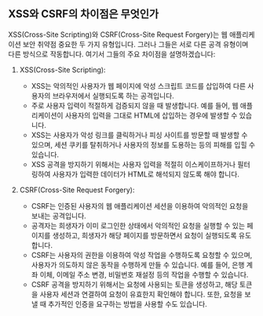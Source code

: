 ## XSS와 CSRF의 차이점은 무엇인가

XSS(Cross-Site Scripting)와 CSRF(Cross-Site Request Forgery)는 웹 애플리케이션 보안 취약점 중요한 두 가지 유형입니다. 그러나 그들은 서로 다른 공격 유형이며 다른 방식으로 작동합니다. 여기서 그들의 주요 차이점을 설명하겠습니다:

1. XSS(Cross-Site Scripting):

   - XSS는 악의적인 사용자가 웹 페이지에 악성 스크립트 코드를 삽입하여 다른 사용자의 브라우저에서 실행되도록 하는 공격입니다.
   - 주로 사용자 입력이 적절하게 검증되지 않을 때 발생합니다. 예를 들어, 웹 애플리케이션이 사용자의 입력을 그대로 HTML에 삽입하는 경우에 발생할 수 있습니다.
   - XSS는 사용자가 악성 링크를 클릭하거나 피싱 사이트를 방문할 때 발생할 수 있으며, 세션 쿠키를 탈취하거나 사용자의 정보를 도용하는 등의 피해를 입힐 수 있습니다.
   - XSS 공격을 방지하기 위해서는 사용자 입력을 적절히 이스케이프하거나 필터링하여 사용자가 입력한 데이터가 HTML로 해석되지 않도록 해야 합니다.

2. CSRF(Cross-Site Request Forgery):
   - CSRF는 인증된 사용자의 웹 애플리케이션 세션을 이용하여 악의적인 요청을 보내는 공격입니다.
   - 공격자는 희생자가 이미 로그인한 상태에서 악의적인 요청을 실행할 수 있는 페이지를 생성하고, 희생자가 해당 페이지를 방문하면서 요청이 실행되도록 유도합니다.
   - CSRF는 사용자의 권한을 이용하여 악성 작업을 수행하도록 요청할 수 있으며, 사용자가 의도하지 않은 동작을 수행하게 만들 수 있습니다. 예를 들어, 은행 계좌 이체, 이메일 주소 변경, 비밀번호 재설정 등의 작업을 수행할 수 있습니다.
   - CSRF 공격을 방지하기 위해서는 요청에 사용되는 토큰을 생성하고, 해당 토큰을 사용자 세션과 연결하여 요청이 유효한지 확인해야 합니다. 또한, 요청을 보낼 때 추가적인 인증을 요구하는 방법을 사용할 수도 있습니다.
